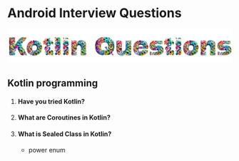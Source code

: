 # Android Interview Questions
![Android Interview - Kotlin Questions](images/kotlin.png)

## Kotlin programming

1. #### Have you tried Kotlin?

2. #### What are Coroutines in Kotlin?

3. #### What is Sealed Class in Kotlin?
   * power enum
